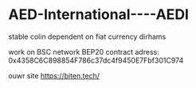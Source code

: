 # AED-International----AEDI
stable colin dependent on fiat currency dirhams

work on BSC network 
BEP20
contract adress:
  0x4358C6C898854F786c37dc4f9450E7Fbf301C974

ouwr site https://biten.tech/
